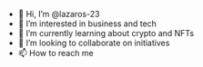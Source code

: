 - 👋 Hi, I’m @lazaros-23
- 👀 I’m interested in business and tech 
- 🌱 I’m currently learning about crypto and NFTs 
- 💞️ I’m looking to collaborate on initiatives
- 📫 How to reach me 

<!---
lazaros-23/lazaros-23 is a ✨ special ✨ repository because its `README.md` (this file) appears on your GitHub profile.
You can click the Preview link to take a look at your changes.
--->
